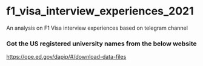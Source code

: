 # f1_visa_interview_experiences_2021

An analysis on F1 Visa interview experiences based on telegram channel

### Got the US registered university names from the below website

https://ope.ed.gov/dapip/#/download-data-files
